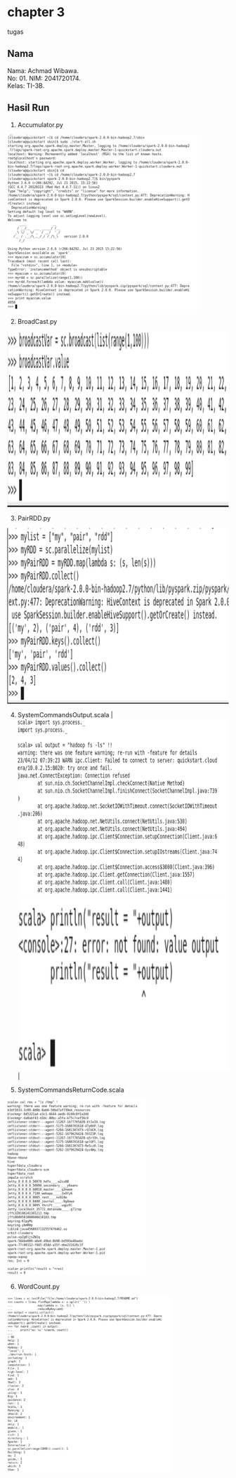 # chapter 3

tugas

## Nama

Nama: Achmad Wibawa.  
No: 01.
NIM: 2041720174.  
Kelas: TI-3B.

## Hasil Run

1. Accumulator.py
<img src="./img/1.png" height="400" alt="Screenshot 1"/>

2. BroadCast.py
<img src="./img/2.png" height="400" alt="Screenshot 2"/>

3. PairRDD.py
<img src="./img/3.png" height="400" alt="Screenshot 3"/>

4. SystemCommandsOutput.scala
|<img src="./img/4.png" height="400" alt="Screenshot 4"/> <img src="./img/4.1.png" height="400" alt="Screenshot 4.1"/>|

5. SystemCommandsReturnCode.scala
<img src="./img/5.png" height="400" alt="Screenshot 5"/>

6. WordCount.py
<img src="./img/6.png" height="400" alt="Screenshot 6"/>
